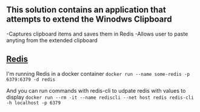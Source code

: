 ## This solution contains an application that attempts to extend the Winodws Clipboard

-Captures clipboard items and saves them in Redis
-Allows user to paste anyting from the extended clipboard

## [Redis](https://redis.io/commands/)
I'm running Redis in a docker container
`
docker run --name some-redis -p 6379:6379 -d redis
`

And you can run commands with redis-cli to udpate redis with values to display
`
docker run --rm -it --name rediscli --net host redis redis-cli -h localhost -p 6379
`